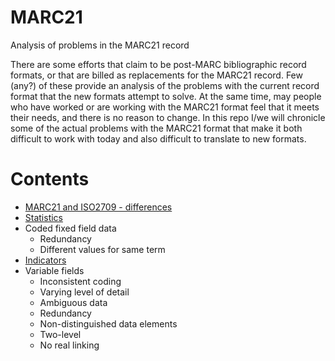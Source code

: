# MARC21
Analysis of problems in the MARC21 record

There are some efforts that claim to be post-MARC bibliographic record formats, or that are billed as replacements for the MARC21 record. Few (any?) of these provide an analysis of the problems with the current record format that the new formats attempt to solve. At the same time, may people who have worked or are working with the MARC21 format feel that it meets their needs, and there is no reason to change. In this repo I/we will chronicle some of the actual problems with the MARC21 format that make it both difficult to work with today and also difficult to translate to new formats.

# Contents

* [MARC21 and ISO2709 - differences](MARC21/MARC21&ISO2709.md)
* [Statistics](MARC21/statistics.md)
* Coded fixed field data
  * Redundancy
  * Different values for same term
* [Indicators](MARC21/indicators.md)
* Variable fields
  * Inconsistent coding
  * Varying level of detail
  * Ambiguous data
  * Redundancy
  * Non-distinguished data elements
  * Two-level
  * No real linking
  
  
